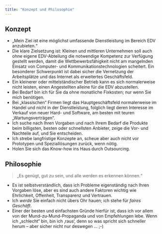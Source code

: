 ```yaml
---
title: "Konzept und Philosophie"
---
```


## Konzept

- „Mein Ziel ist eine möglichst umfassende Dienstleistung im Bereich EDV anzubieten.“
- Die klare Zielsetzung ist: Kleinen und mittleren Unternehmen soll auch ohne eigene EDV-Abteilung die notwendige
  Kompetenz zur Verfügung gestellt werden, damit die Wettbewerbsfähigkeit nicht am mangelnden Einsatz von Computer- und
  Kommunikationstechnologien scheitert. Ein besonderer Schwerpunkt ist dabei sicher die Vernetzung der Arbeitsplätze und
  das Internet als erweitertes Geschäftsfeld.
- Ein kleinerer oder mittelständischer Betrieb kann es sich normalerweise nicht leisten, einen Angestellten alleine für
  die EDV abzustellen.
- Bei Bedarf bin ich für Sie da ohne monatliche Fixkosten; nur wenn Sie mich benötigen.
- Bei „klassischen“ Firmen liegt das Hauptgeschäftsfeld normalerweise im Handel und nicht in der Dienstleistung,
  folglich liegt deren Interesse im Verkauf von neuer Hard- und Software, am besten mit teuren „Wartungsverträgen“.
- Ich suche nach Ihren Vorgaben und nach Ihrem Bedarf die Produkte beim billigsten, besten oder schnellsten Anbieter,
  zeige die Vor- und Nachteile auf, und Sie entscheiden.
- Ich strebe langfristige Konzepte an, scheue aber auch nicht vor Prototypen und Speziallösungen zurück, wenn nötig.
- Holen Sie sich das Know-how ins Haus durch Outsourcing.

## Philosophie

> „Es genügt, gut zu sein, und alle werden es erkennen können.“

- Es ist selbstverständlich, dass ich Probleme eigenständig nach Ihren Vorgaben löse, aber es sind auch andere Faktoren
  wichtig wie Ehrlichkeit, Offenheit, Transparenz und Vertrauen.
- Ich *werde* Sie einfach nicht übers Ohr hauen; ich stehe für *faires Geschäft*.
- Einer der besten und einfachsten Gründe hierfür ist, dass ich vor allem von der Mund-zu-Mund-Propaganda und von
  Empfehlungen lebe. Wenn ich „schlecht“ bin, bin ich ‚raus‘, denn so was spricht sich schneller herum – aber sicher
  nicht nur deswegen … ;-)
